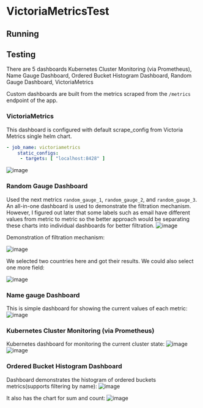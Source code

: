 # VictoriaMetricsTest
## Running



## Testing
There are 5 dashboards Kubernetes Cluster Monitoring (via Prometheus), Name Gauge Dashboard, Ordered Bucket Histogram Dashboard, Random Gauge Dashboard, VictoriaMetrics

Custom dashboards are built from the metrics scraped from the `/metrics` endpoint of the app.
### VictoriaMetrics
This dashboard is configured with default scrape_config from Victoria Metrics single helm chart.
```yaml
- job_name: victoriametrics
    static_configs:
     - targets: [ "localhost:8428" ]
```
![image](https://github.com/user-attachments/assets/537d6d49-22ee-4fbe-aebd-35ff7e59fce6)

### Random Gauge Dashboard
Used the next metrics `random_gauge_1`, `random_gauge_2`, and `random_gauge_3`. An all-in-one dashboard is used to demonstrate the filtration mechanism. However, I figured out later that some labels such as email have different values from metric to metric so the better approach would be separating these charts into individual dashboards for better filtration.
![image](https://github.com/user-attachments/assets/8ff657e2-1d58-40a7-8c3e-099716920f96)

Demonstration of filtration mechanism:

![image](https://github.com/user-attachments/assets/99558091-dc63-4377-915d-030c6a38bc1f)

We selected two countries here and got their results. We could also select one more field:

![image](https://github.com/user-attachments/assets/d69fade0-eabd-414e-bf36-80ca4133e342)

### Name gauge Dashboard
This is simple dashboard for showing the current values of each metric:
![image](https://github.com/user-attachments/assets/22d4efeb-ac65-4cfb-90b6-7fa96986a321)

### Kubernetes Cluster Monitoring (via Prometheus)
Kubernetes dashboard for monitoring the current cluster state:
![image](https://github.com/user-attachments/assets/9a1f0b9b-fb51-411c-b2d3-de3e6e635aed)
![image](https://github.com/user-attachments/assets/4a9bace4-a772-43a9-b7fb-2dda56cb8751)

### Ordered Bucket Histogram Dashboard

Dashboard demonstrates the histogram of ordered buckets metrics(supports filtering by name):
![image](https://github.com/user-attachments/assets/4c6fad6f-f14f-4bc8-8f6d-4ea714ce2c4a)

It also has the chart for sum and count:
![image](https://github.com/user-attachments/assets/a938ee39-8b75-41d9-b30d-d8da406ca5d5)

